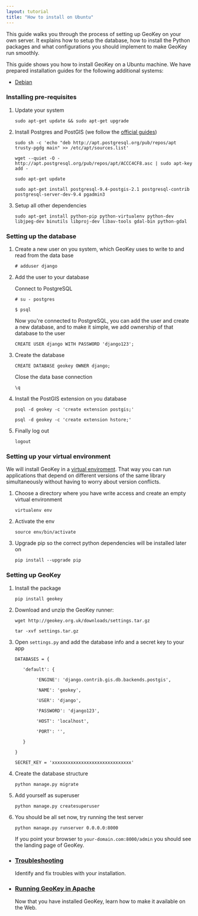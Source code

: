 ```yaml
---
layout: tutorial
title: "How to install on Ubuntu"
---
```


This guide walks you through the process of setting up GeoKey on your own server. It explains how to setup the database, how to install the Python packages and what configurations you should implement to make GeoKey run smoothly.

<div class="info-box alert alert-warning">
    <i class="fa fa-exclamation-triangle"></i>
    <div>
        This guide shows you how to install GeoKey on a Ubuntu machine. We have prepared installation guides for the following additional systems:
        <ul class="tutorial-links">
            <li><a href="/help/how-to-install.html">Debian</a></li>
        </ul>
    </div>
</div>

### Installing pre-requisites

1. Update your system

    ```
    sudo apt-get update && sudo apt-get upgrade
    ```

2. Install Postgres and PostGIS (we follow the [official guides](http://trac.osgeo.org/postgis/wiki/UsersWikiPostGIS21UbuntuPGSQL93Apt))

    `sudo sh -c 'echo "deb http://apt.postgresql.org/pub/repos/apt trusty-pgdg main" >> /etc/apt/sources.list'`

    `wget --quiet -O - http://apt.postgresql.org/pub/repos/apt/ACCC4CF8.asc | sudo apt-key add -`

    `sudo apt-get update`

    `sudo apt-get install postgresql-9.4-postgis-2.1 postgresql-contrib postgresql-server-dev-9.4 pgadmin3`

3. Setup all other dependencies

    `sudo apt-get install python-pip python-virtualenv python-dev libjpeg-dev binutils libproj-dev libav-tools gdal-bin python-gdal`

### Setting up the database

1. Create a new user on you system, which GeoKey uses to write to and read from the data base

    `# adduser django`

2. Add the user to your database

    Connect to PostgreSQL

    `# su - postgres`

    `$ psql`

    Now you're connected to PostgreSQL, you can add the user and create a new database, and to make it simple, we add ownership of that database to the user

    `CREATE USER django WITH PASSWORD 'django123';`

3. Create the database

    `CREATE DATABASE geokey OWNER django;`

    Close the data base connection

    `\q`

4. Install the PostGIS extension on you database

    `psql -d geokey -c 'create extension postgis;'`

    `psql -d geokey -c 'create extension hstore;'`

5. Finally log out

    `logout`

### Setting up your virtual environment

We will install GeoKey in a [virtual enviroment](http://virtualenv.readthedocs.org/en/latest/virtualenv.html). That way you can run applications that depend on different versions of the same library simultaneously without having to worry about version conflicts.

1. Choose a directory where you have write access and create an empty virtual environment

    `virtualenv env`

2. Activate the env

    `source env/bin/activate`

3. Upgrade pip so the correct python dependencies will be installed later on

    `pip install --upgrade pip`

### Setting up GeoKey

1. Install the package

    `pip install geokey`

2. Download and unzip the GeoKey runner:

    `wget http://geokey.org.uk/downloads/settings.tar.gz`

    `tar -xvf settings.tar.gz`

3. Open `settings.py` and add the database info and a secret key to your app

    `DATABASES = {`

    `   'default': {`

    `        'ENGINE': 'django.contrib.gis.db.backends.postgis',`

    `        'NAME': 'geokey',`

    `        'USER': 'django',`

    `        'PASSWORD': 'django123',`

    `        'HOST': 'localhost',`

    `        'PORT': '',`

    `   }`

    `}`

    `SECRET_KEY = 'xxxxxxxxxxxxxxxxxxxxxxxxxxxxxx'`


4. Create the database structure

    `python manage.py migrate`

5. Add yourself as superuser

    `python manage.py createsuperuser`

6. You should be all set now, try running the test server

    `python manage.py runserver 0.0.0.0:8000`

   If you point your browser to `your-domain.com:8000/admin` you should see the landing page of GeoKey.


<div class="info-box alert alert-success">
    <i class="fa fa-check-square-o"></i>
    <div>
        <ul class="tutorial-links">
            <li>
                <h3><a href="/help/install-troubleshooting.html">Troubleshooting</a></h3>
                <p>Identify and fix troubles with your installation.</p>
            </li>
            <li>
                <h3><a href="/help/run-in-apache-ubuntu.html">Running GeoKey in Apache</a></h3>
                <p>Now that you have installed GeoKey, learn how to make it available on the Web.</p>
            </li>
        </ul>
    </div>
</div>
